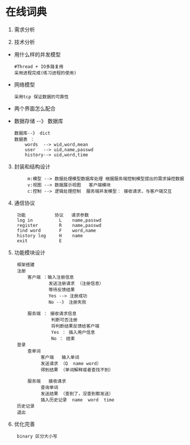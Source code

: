 # **在线词典**
1. 需求分析

2. 技术分析
  * 用什么样的并发模型
  
        #Thread + IO多路复用
        采用进程完成(练习进程的使用)
  * 网络模型
  
        采用tcp 保证数据的可靠性
  * 两个界面怎么配合
  * 数据存储 --》 数据库
  
        数据库--》 dict
        数据表 ：  
            words  --> wid,word,mean
            user   --> uid,name,passwd
            history--> uid,word,time
        

3. 封装和结构设计

            m:模型 --> 数据处理模型数据库处理 根据服务端控制模型提出的需求操控数据
            v:视图 --> 数据展示视图   客户端模块
            c:控制 --> 逻辑处理控制  服务端并发模型： 接收请求，与客户端交互
        

4. 通信协议

        功能           协议   请求参数                  
        log in          L    name,passwd
        register        R    name,passwd
        find word       F    word,name
        history log     H    name
        exit            E
            
5. 功能模块设计

        框架搭建
        注册
            客户端 ：输入注册信息
                    发送注册请求 （注册信息）
                    等待反馈结果
                    Yes --> 注册成功
                    No --》 注册失败
        
            服务端 ： 接收请求信息
                     判断可否注册
                     将判断结果反馈给客户端
                     Yes ： 插入用户信息
                     No ： 结束
        登录
            查单词
                 客户端   输入单词
                 发送请求 （Q  name word）
                 得到结果 （单词解释或者查找不到）
    
            服务端   接收请求
                 查询单词
                 发送结果 （查到了，没查到都发送）
                 插入历史记录  name  word  time
        历史记录
        退出
6. 优化完善

        binary 区分大小写
        
